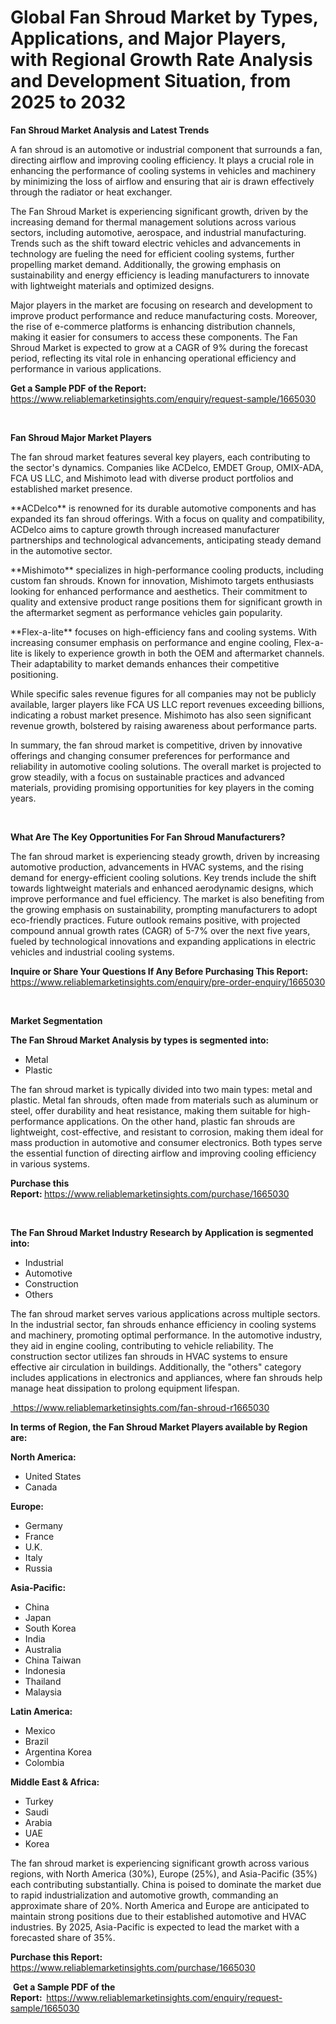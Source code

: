 <p><h1>Global Fan Shroud Market by Types, Applications, and Major Players, with Regional Growth Rate Analysis and Development Situation, from 2025 to 2032</h1></p><p><strong>Fan Shroud Market Analysis and Latest Trends</strong></p>
<p><p>A fan shroud is an automotive or industrial component that surrounds a fan, directing airflow and improving cooling efficiency. It plays a crucial role in enhancing the performance of cooling systems in vehicles and machinery by minimizing the loss of airflow and ensuring that air is drawn effectively through the radiator or heat exchanger.</p><p>The Fan Shroud Market is experiencing significant growth, driven by the increasing demand for thermal management solutions across various sectors, including automotive, aerospace, and industrial manufacturing. Trends such as the shift toward electric vehicles and advancements in technology are fueling the need for efficient cooling systems, further propelling market demand. Additionally, the growing emphasis on sustainability and energy efficiency is leading manufacturers to innovate with lightweight materials and optimized designs.</p><p>Major players in the market are focusing on research and development to improve product performance and reduce manufacturing costs. Moreover, the rise of e-commerce platforms is enhancing distribution channels, making it easier for consumers to access these components. The Fan Shroud Market is expected to grow at a CAGR of 9% during the forecast period, reflecting its vital role in enhancing operational efficiency and performance in various applications.</p></p>
<p><strong>Get a Sample PDF of the Report:&nbsp;</strong> <a href="https://www.reliablemarketinsights.com/enquiry/request-sample/1665030?utm_campaign=3648&utm_medium=2&utm_source=Github&utm_content=ia&utm_term=17042025&utm_id=fan-shroud">https://www.reliablemarketinsights.com/enquiry/request-sample/1665030</a></p>
<p>&nbsp;</p>
<p><strong>Fan Shroud Major Market Players</strong></p>
<p><p>The fan shroud market features several key players, each contributing to the sector's dynamics. Companies like ACDelco, EMDET Group, OMIX-ADA, FCA US LLC, and Mishimoto lead with diverse product portfolios and established market presence. </p><p>**ACDelco** is renowned for its durable automotive components and has expanded its fan shroud offerings. With a focus on quality and compatibility, ACDelco aims to capture growth through increased manufacturer partnerships and technological advancements, anticipating steady demand in the automotive sector.</p><p>**Mishimoto** specializes in high-performance cooling products, including custom fan shrouds. Known for innovation, Mishimoto targets enthusiasts looking for enhanced performance and aesthetics. Their commitment to quality and extensive product range positions them for significant growth in the aftermarket segment as performance vehicles gain popularity.</p><p>**Flex-a-lite** focuses on high-efficiency fans and cooling systems. With increasing consumer emphasis on performance and engine cooling, Flex-a-lite is likely to experience growth in both the OEM and aftermarket channels. Their adaptability to market demands enhances their competitive positioning.</p><p>While specific sales revenue figures for all companies may not be publicly available, larger players like FCA US LLC report revenues exceeding billions, indicating a robust market presence. Mishimoto has also seen significant revenue growth, bolstered by raising awareness about performance parts.</p><p>In summary, the fan shroud market is competitive, driven by innovative offerings and changing consumer preferences for performance and reliability in automotive cooling solutions. The overall market is projected to grow steadily, with a focus on sustainable practices and advanced materials, providing promising opportunities for key players in the coming years.</p></p>
<p>&nbsp;</p>
<p><strong>What Are The Key Opportunities For Fan Shroud Manufacturers?</strong></p>
<p><p>The fan shroud market is experiencing steady growth, driven by increasing automotive production, advancements in HVAC systems, and the rising demand for energy-efficient cooling solutions. Key trends include the shift towards lightweight materials and enhanced aerodynamic designs, which improve performance and fuel efficiency. The market is also benefiting from the growing emphasis on sustainability, prompting manufacturers to adopt eco-friendly practices. Future outlook remains positive, with projected compound annual growth rates (CAGR) of 5-7% over the next five years, fueled by technological innovations and expanding applications in electric vehicles and industrial cooling systems.</p></p>
<p><strong>Inquire or Share Your Questions If Any Before Purchasing This Report:</strong> <a href="https://www.reliablemarketinsights.com/enquiry/pre-order-enquiry/1665030?utm_campaign=3648&utm_medium=2&utm_source=Github&utm_content=ia&utm_term=17042025&utm_id=fan-shroud">https://www.reliablemarketinsights.com/enquiry/pre-order-enquiry/1665030</a></p>
<p>&nbsp;</p>
<p><strong>Market Segmentation</strong></p>
<p><strong>The Fan Shroud Market Analysis by types is segmented into:</strong></p>
<p><ul><li>Metal</li><li>Plastic</li></ul></p>
<p><p>The fan shroud market is typically divided into two main types: metal and plastic. Metal fan shrouds, often made from materials such as aluminum or steel, offer durability and heat resistance, making them suitable for high-performance applications. On the other hand, plastic fan shrouds are lightweight, cost-effective, and resistant to corrosion, making them ideal for mass production in automotive and consumer electronics. Both types serve the essential function of directing airflow and improving cooling efficiency in various systems.</p></p>
<p><strong>Purchase this Report:&nbsp;</strong><a href="https://www.reliablemarketinsights.com/purchase/1665030?utm_campaign=3648&utm_medium=2&utm_source=Github&utm_content=ia&utm_term=17042025&utm_id=fan-shroud">https://www.reliablemarketinsights.com/purchase/1665030</a></p>
<p>&nbsp;</p>
<p><strong>The Fan Shroud Market Industry Research by Application is segmented into:</strong></p>
<p><ul><li>Industrial</li><li>Automotive</li><li>Construction</li><li>Others</li></ul></p>
<p><p>The fan shroud market serves various applications across multiple sectors. In the industrial sector, fan shrouds enhance efficiency in cooling systems and machinery, promoting optimal performance. In the automotive industry, they aid in engine cooling, contributing to vehicle reliability. The construction sector utilizes fan shrouds in HVAC systems to ensure effective air circulation in buildings. Additionally, the "others" category includes applications in electronics and appliances, where fan shrouds help manage heat dissipation to prolong equipment lifespan.</p></p>
<p><a href="https://www.reliablemarketinsights.com/fan-shroud-r1665030?utm_campaign=3648&utm_medium=2&utm_source=Github&utm_content=ia&utm_term=17042025&utm_id=fan-shroud">&nbsp;https://www.reliablemarketinsights.com/fan-shroud-r1665030</a></p>
<p><strong>In terms of Region, the Fan Shroud Market Players available by Region are:</strong></p>
<p>
    <p> <strong> North America: </strong>
        <ul>
            <li>United States</li>
            <li>Canada</li>
        </ul>
        </p> 
    <p> <strong> Europe: </strong>
        <ul>
            <li>Germany</li>
            <li>France</li>
            <li>U.K.</li>
            <li>Italy</li>
            <li>Russia</li>
        </ul>
        </p> 
    <p> <strong> Asia-Pacific: </strong>
        <ul>
            <li>China</li>
            <li>Japan</li>
            <li>South Korea</li>
            <li>India</li>
            <li>Australia</li>
            <li>China Taiwan</li>
            <li>Indonesia</li>
            <li>Thailand</li>
            <li>Malaysia</li>
        </ul>
        </p> 
    <p> <strong> Latin America: </strong>
        <ul>
            <li>Mexico</li>
            <li>Brazil</li>
            <li>Argentina Korea</li>
            <li>Colombia</li>
        </ul>
        </p> 
    <p> <strong> Middle East & Africa: </strong>
        <ul>
            <li>Turkey</li>
            <li>Saudi</li>
            <li>Arabia</li>
            <li>UAE</li>
            <li>Korea</li>
        </ul>
    </p>
    </p>
<p><p>The fan shroud market is experiencing significant growth across various regions, with North America (30%), Europe (25%), and Asia-Pacific (35%) each contributing substantially. China is poised to dominate the market due to rapid industrialization and automotive growth, commanding an approximate share of 20%. North America and Europe are anticipated to maintain strong positions due to their established automotive and HVAC industries. By 2025, Asia-Pacific is expected to lead the market with a forecasted share of 35%.</p></p>
<p><strong>Purchase this Report: </strong><a href="https://www.reliablemarketinsights.com/purchase/1665030?utm_campaign=3648&utm_medium=2&utm_source=Github&utm_content=ia&utm_term=17042025&utm_id=fan-shroud">https://www.reliablemarketinsights.com/purchase/1665030</a></p>
<p>&nbsp;<strong>Get a Sample PDF of the Report:&nbsp;&nbsp;</strong><a href="https://www.reliablemarketinsights.com/enquiry/request-sample/1665030?utm_campaign=3648&utm_medium=2&utm_source=Github&utm_content=ia&utm_term=17042025&utm_id=fan-shroud">https://www.reliablemarketinsights.com/enquiry/request-sample/1665030</a></p>
<p><strong></strong></p>
<p><p></p><p></p><p></p></p>